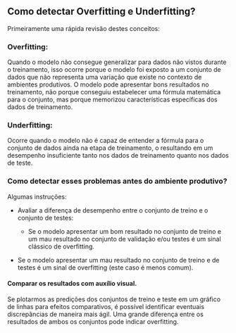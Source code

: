 ## Como detectar Overfitting e Underfitting?

Primeiramente uma rápida revisão destes conceitos:

### Overfitting:

Quando o modelo não consegue generalizar para dados não vistos durante o treinamento, isso ocorre porque o modelo foi exposto a um conjunto de dados que não representa uma variação que existe no contexto de ambientes produtivos. O modelo pode apresentar bons resultados no treinamento, não porque conseguiu estabelecer uma fórmula matemática para o conjunto, mas porque memorizou características específicas dos dados de treinamento. 


### Underfitting:

Ocorre quando o modelo não é capaz de entender a fórmula para o conjunto de dados ainda na etapa de treinamento, o resultando em um desempenho insuficiente tanto nos dados de treinamento quanto nos dados de teste. 


### Como detectar esses problemas antes do ambiente produtivo?

Algumas instruções:

- Avaliar a diferença de desempenho entre o conjunto de treino e o conjunto de testes:
  
    -  Se o modelo apresentar um bom resultado no conjunto de treino e um mau resultado no conjunto de validação e/ou testes é um sinal clássico de overfitting.

- Se o modelo apresentar um mau resultado no conjunto de treino e de testes é um sinal de overfitting (este caso é menos comum).


#### Comparar os resultados com auxílio visual.

Se  plotarmos as predições dos conjuntos de treino e teste em um gráfico de linhas para efeitos comparativos, é possível identificar eventuais discrepâncias de maneira mais ágil. Uma grande diferença entre os resultados de ambos os conjuntos pode indicar overfitting.
